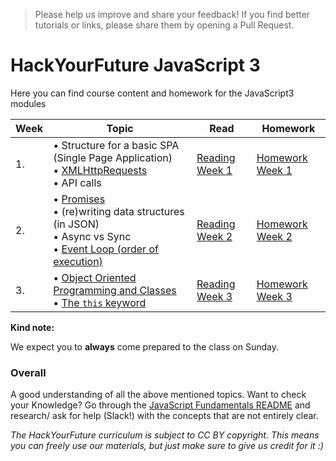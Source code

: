 >Please help us improve and share your feedback! If you find better tutorials or links, please share them by opening a Pull Request.

# HackYourFuture JavaScript 3

Here you can find course content and homework for the JavaScript3 modules

|Week|Topic|Read|Homework|
|----|-----|----|--------|
|1.|• Structure for a basic SPA (Single Page Application) <br>• [XMLHttpRequests](../../../fundamentals/blob/master/fundamentals/XMLHttpRequest.md) <br>• API calls|[Reading Week 1](/Week1/README.md)|[Homework Week 1](/Week2/MAKEME.md)|
|2.|• [Promises](../../../fundamentals/blob/master/fundamentals/promises.md)<br> • (re)writing data structures (in JSON) <br>• Async vs Sync <br>• [Event Loop (order of execution)](../../../fundamentals/blob/master/fundamentals/event_loop.md) |[Reading Week 2](/Week3/README.md)|[Homework Week 2](/Week3/MAKEME.md)|
|3.|• [Object Oriented Programming and Classes](../../../fundamentals/blob/master/fundamentals/oop_classes.md)<br>• [The `this` keyword](../../../fundamentals/blob/master/fundamentals/this.md) |[Reading Week 3](/Week1/README.md)|[Homework Week 3](/Week1/MAKEME.md)|

__Kind note:__

We expect you to __always__ come prepared to the class on Sunday.

### Overall
A good understanding of all the above mentioned topics. Want to check your Knowledge? Go through the [JavaScript Fundamentals README](fundamentals/README.md) and research/ ask for help (Slack!) with the concepts that are not entirely clear.

*The HackYourFuture curriculum is subject to CC BY copyright. This means you can freely use our materials, but just make sure to give us credit for it :)*
